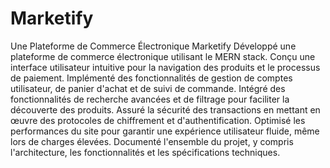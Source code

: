 # Marketify
Une Plateforme de Commerce Électronique Marketify
Développé une plateforme de commerce électronique utilisant le MERN stack.
Conçu une interface utilisateur intuitive pour la navigation des produits et le processus de paiement.
Implémenté des fonctionnalités de gestion de comptes utilisateur, de panier d'achat et de suivi de commande.
Intégré des fonctionnalités de recherche avancées et de filtrage pour faciliter la découverte des produits.
Assuré la sécurité des transactions en mettant en œuvre des protocoles de chiffrement et d'authentification.
Optimisé les performances du site pour garantir une expérience utilisateur fluide, même lors de charges élevées.
Documenté l'ensemble du projet, y compris l'architecture, les fonctionnalités et les spécifications techniques.
